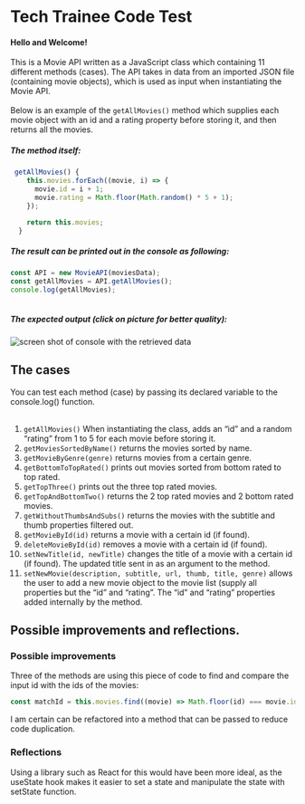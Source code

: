 # Tech Trainee Code Test
#### Hello and Welcome!  
This is a Movie API written as a JavaScript class which containing 11 different methods (cases). The API takes in data from an imported JSON file (containing movie objects), which is used as input when instantiating the Movie API. <br/><br/> Below is an example of the ```getAllMovies()``` method which supplies each movie object with an id and a rating property before storing it, and then returns all the movies. 

##### The method itself: 
```javascript
 getAllMovies() {
    this.movies.forEach((movie, i) => {
      movie.id = i + 1;
      movie.rating = Math.floor(Math.random() * 5 + 1);
    });

    return this.movies;
  }
```
##### The result can be printed out in the console as following:
```javascript
const API = new MovieAPI(moviesData);
const getAllMovies = API.getAllMovies();
console.log(getAllMovies);
  
```
##### The expected output (click on picture for better quality):<br/> 
![screen shot of console with the retrieved data](https://cdn.glitch.global/2f2d1388-d3f8-4a7c-91cb-e78da3dfcb24/Sk%C3%A4rmklipp.PNG?v=1652107453988)


## The cases
You can test each method (case) by passing its declared variable to the console.log() function. </br></br>
1) ```getAllMovies()``` When instantiating the class, adds an “id” and a random “rating” from 1 to 5 for each movie before storing it.  
2) ```getMoviesSortedByName()``` returns the movies sorted by name.
3) ```getMovieByGenre(genre)``` returns movies from a certain genre. 
4) ```getBottomToTopRated()``` prints out movies sorted from bottom rated to top rated.
5) ```getTopThree()``` prints out the three top rated movies.
6) ```getTopAndBottomTwo()``` returns the 2 top rated movies and 2 bottom rated movies.
7) ```getWithoutThumbsAndSubs()``` returns the movies with the subtitle and thumb properties filtered out.
8) ```getMovieById(id)``` returns a movie with a certain id (if found).
9) ```deleteMovieById(id)``` removes a movie with a certain id (if found).
10) ```setNewTitle(id, newTitle)``` changes the title of a movie with a certain id (if found). The updated title sent in as an argument to the method.
11) ```setNewMovie(description, subtitle, url, thumb, title, genre)``` allows the user to add a new movie object to the movie list (supply all properties but the “id” and “rating”. The “id” and “rating” properties added internally by the method.
		
## Possible improvements and reflections. 
### Possible improvements
Three of the methods are using this piece of code to find and compare the input id with the ids of the movies:
```javascript
const matchId = this.movies.find((movie) => Math.floor(id) === movie.id);
```
I am certain can be refactored into a method that can be passed to reduce code duplication. 

### Reflections
Using a library such as React for this would have been more ideal, as the useState hook makes it easier to set a state and manipulate the state with setState function. 

